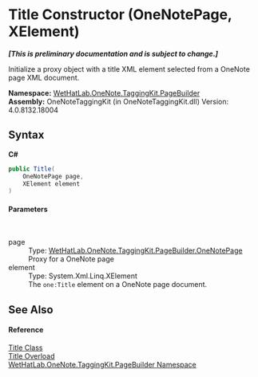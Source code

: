 # Title Constructor (OneNotePage, XElement)
 _**\[This is preliminary documentation and is subject to change.\]**_

Initialize a proxy object with a title XML element selected from a OneNote page XML document.

**Namespace:**&nbsp;<a href="56352230-71f2-f4b7-63a8-983965663af5">WetHatLab.OneNote.TaggingKit.PageBuilder</a><br />**Assembly:**&nbsp;OneNoteTaggingKit (in OneNoteTaggingKit.dll) Version: 4.0.8132.18004

## Syntax

**C#**<br />
``` C#
public Title(
	OneNotePage page,
	XElement element
)
```


#### Parameters
&nbsp;<dl><dt>page</dt><dd>Type: <a href="6754c7d7-0598-ae1f-ff8c-6808b714b0ab">WetHatLab.OneNote.TaggingKit.PageBuilder.OneNotePage</a><br />Proxy for a OneNote page</dd><dt>element</dt><dd>Type: System.Xml.Linq.XElement<br />The `one:Title` element on a OneNote page document.</dd></dl>

## See Also


#### Reference
<a href="7de06d85-c54d-db05-7f32-7732fb79b4ab">Title Class</a><br /><a href="8556affd-350d-6cf9-7a51-c877dc3d00b6">Title Overload</a><br /><a href="56352230-71f2-f4b7-63a8-983965663af5">WetHatLab.OneNote.TaggingKit.PageBuilder Namespace</a><br />